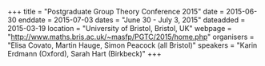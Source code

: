 +++
title = "Postgraduate Group Theory Conference 2015"
date = 2015-06-30
enddate = 2015-07-03
dates = "June 30 - July 3, 2015"
dateadded = 2015-03-19
location = "University of Bristol, Bristol, UK"
webpage = "http://www.maths.bris.ac.uk/~masfp/PGTC/2015/home.php"
organisers = "Elisa Covato, Martin Hauge, Simon Peacock (all Bristol)"
speakers = "Karin Erdmann (Oxford), Sarah Hart (Birkbeck)"
+++
